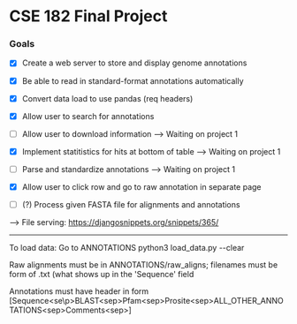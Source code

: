# CSE 182 Final Project
### Goals
- [x] Create a web server to store and display genome annotations
- [x] Be able to read in standard-format annotations automatically
- [x] Convert data load to use pandas (req headers)
- [x] Allow user to search for annotations
- [ ] Allow user to download information --> Waiting on project 1
- [x] Implement statitistics for hits at bottom of table --> Waiting on project 1
- [ ] Parse and standardize annotations --> Waiting on project 1
- [x] Allow user to click row and go to raw annotation in separate page
- [ ] (?) Process given FASTA file for alignments and annotations


--> File serving: https://djangosnippets.org/snippets/365/

---

To load data:
    Go to ANNOTATIONS
    python3 load_data.py --clear

Raw alignments must be in ANNOTATIONS/raw\_aligns; filenames must be form of <sequence>.txt (what shows up in the 'Sequence' field

Annotations must have header in form [Sequence\<se\p>BLAST\<sep\>Pfam\<sep\>Prosite\<sep\>ALL\_OTHER\_ANNOTATIONS\<sep\>Comments\<sep\>]
